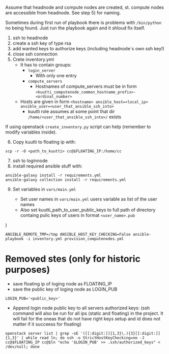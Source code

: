 Assume that headnode and compute nodes are created, st. compute nodes are accessible from headnode. See step 5) for naming.

Sometimes during first run of playbook there is problems with `/bin/python` no being found. Just run the playbook again and it shloud fix itself.

1) ssh to headnode
2) create a ssh key of type rsa
3) add wanted keys to authorize keys (including headnode´s own ssh key!)
4) close ssh connection
5) Crete inventory.yml
    - It has to contain groups:
        - `login_server`
            - With only one entry
        - `compute_servers`
            - Hostnames of compute_servers must be in form `<kuutti_computenode_common_hostname_prefix>-<ordinal_number>`
    - Hosts are given in form `<hostname> ansible_host=<local_ip> ansible_user=<user_that_ansible_ssh_into>`
        - kuutti role assumes at some point that dir `/home/<user_that_ansible_ssh_into>/` exists

If using openstack `create_inventory.py` script can help (remember to modify variables inside).

6) Copy kuutti to floating ip with:

```scp -r -O <path_to_kuutti> cc@$FLOATING_IP:/home/cc```

7) ssh to loginnode
8) install required ansible stuff with:

```
ansible-galaxy install -r requirements.yml
ansible-galaxy collection install -r requirements.yml
```

9) Set variables in `vars/main.yml`

    - Set user names in `vars/main.yml` users variable as list of the user names
    - Also set kuutti_path_to_user_public_keys to full path of directory containg pulic keys of users in format `<user_name>.pub`

)

```
ANSIBLE_REMOTE_TMP=/tmp ANSIBLE_HOST_KEY_CHECKING=False ansible-playbook -i inventory.yml provision_computenodes.yml
```

# Removed stes (only for historic purposes)


- save floating ip of loging node as FLOATING_IP
- save the public key of loging node as LOGIN_PUB

```
LOGIN_PUB='<public_key>'
```

- Append login node public key to all servers authorized keys: (ssh command will also be run for all ips (static and floating) in the project. It will fail for the oneas that do not have right keys setup and id does not matter if it succeess for floating)

```
openstack server list | grep -oE '([[:digit:]]{1,3}\.){3}[[:digit:]]{1,3}' | while read ln; do ssh -o StrictHostKeyChecking=no -J cc@$FLOATING_IP cc@$ln "echo '$LOGIN_PUB' >> .ssh/authorized_keys" < /dev/null; done
```
